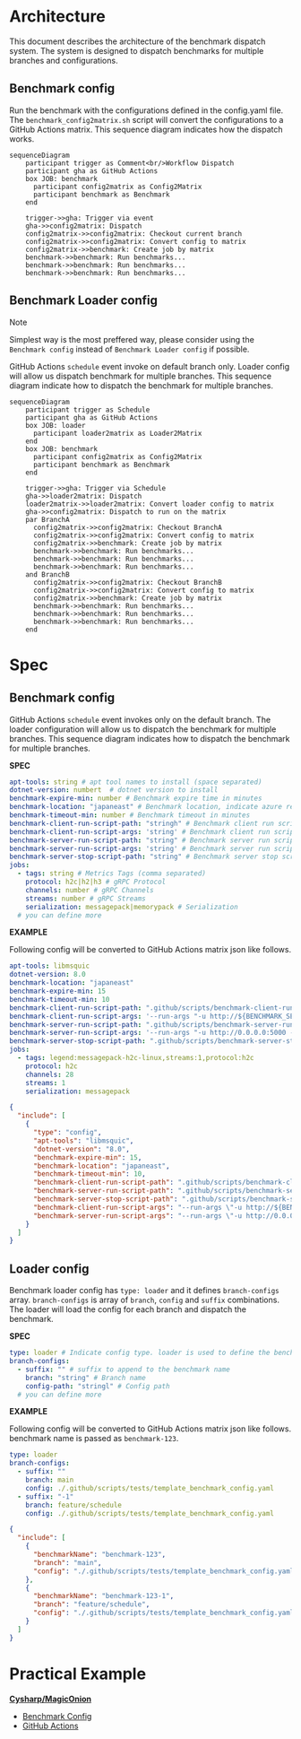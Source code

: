 # Architecture

This document describes the architecture of the benchmark dispatch system. The system is designed to dispatch benchmarks for multiple branches and configurations.

## Benchmark config

Run the benchmark with the configurations defined in the config.yaml file. The `benchmark_config2matrix.sh` script will convert the configurations to a GitHub Actions matrix. This sequence diagram indicates how the dispatch works.

```mermaid
sequenceDiagram
    participant trigger as Comment<br/>Workflow Dispatch
    participant gha as GitHub Actions
    box JOB: benchmark
      participant config2matrix as Config2Matrix
      participant benchmark as Benchmark
    end

    trigger->>gha: Trigger via event
    gha->>config2matrix: Dispatch
    config2matrix->>config2matrix: Checkout current branch
    config2matrix->>config2matrix: Convert config to matrix
    config2matrix->>benchmark: Create job by matrix
    benchmark->>benchmark: Run benchmarks...
    benchmark->>benchmark: Run benchmarks...
    benchmark->>benchmark: Run benchmarks...
```

## Benchmark Loader config

> [!NOTE]
> Simplest way is the most preffered way, please consider using the `Benchmark config` instead of `Benchmark Loader config` if possible.

GitHub Actions `schedule` event invoke on default branch only. Loader config will allow us dispatch benchmark for multiple branches. This sequence diagram indicate how to dispatch the benchmark for multiple branches.

```mermaid
sequenceDiagram
    participant trigger as Schedule
    participant gha as GitHub Actions
    box JOB: loader
      participant loader2matrix as Loader2Matrix
    end
    box JOB: benchmark
      participant config2matrix as Config2Matrix
      participant benchmark as Benchmark
    end

    trigger->>gha: Trigger via Schedule
    gha->>loader2matrix: Dispatch
    loader2matrix->>loader2matrix: Convert loader config to matrix
    gha->>config2matrix: Dispatch to run on the matrix
    par BranchA
      config2matrix->>config2matrix: Checkout BranchA
      config2matrix->>config2matrix: Convert config to matrix
      config2matrix->>benchmark: Create job by matrix
      benchmark->>benchmark: Run benchmarks...
      benchmark->>benchmark: Run benchmarks...
      benchmark->>benchmark: Run benchmarks...
    and BranchB
      config2matrix->>config2matrix: Checkout BranchB
      config2matrix->>config2matrix: Convert config to matrix
      config2matrix->>benchmark: Create job by matrix
      benchmark->>benchmark: Run benchmarks...
      benchmark->>benchmark: Run benchmarks...
      benchmark->>benchmark: Run benchmarks...
    end
```

# Spec

## Benchmark config

GitHub Actions `schedule` event invokes only on the default branch. The loader configuration will allow us to dispatch the benchmark for multiple branches. This sequence diagram indicates how to dispatch the benchmark for multiple branches.

**SPEC**

```yaml
apt-tools: string # apt tool names to install (space separated)
dotnet-version: numbert  # dotnet version to install
benchmark-expire-min: number # Benchmark expire time in minutes
benchmark-location: "japaneast" # Benchmark location, indicate azure region
benchmark-timeout-min: number # Benchmark timeout in minutes
benchmark-client-run-script-path: "stringh" # Benchmark client run script path
benchmark-client-run-script-args: 'string' # Benchmark client run script args
benchmark-server-run-script-path: "string" # Benchmark server run script path
benchmark-server-run-script-args: 'string' # Benchmark server run script args
benchmark-server-stop-script-path: "string" # Benchmark server stop script path
jobs:
  - tags: string # Metrics Tags (comma separated)
    protocol: h2c|h2|h3 # gRPC Protocol
    channels: number # gRPC Channels
    streams: number # gRPC Streams
    serialization: messagepack|memorypack # Serialization
  # you can define more
```

**EXAMPLE**

Following config will be converted to GitHub Actions matrix json like follows.

```yaml
apt-tools: libmsquic
dotnet-version: 8.0
benchmark-location: "japaneast"
benchmark-expire-min: 15
benchmark-timeout-min: 10
benchmark-client-run-script-path: ".github/scripts/benchmark-client-run.sh"
benchmark-client-run-script-args: '--run-args "-u http://${BENCHMARK_SERVER_NAME}:5000 --protocol {{ protocol }} -s CI --rounds 3 --channels {{ channels }} --streams {{ streams }} --serialization {{ serialization }} --validate true --tags {{ tags }}" --build-args "{{ buildArgsClient }}"'
benchmark-server-run-script-path: ".github/scripts/benchmark-server-run.sh"
benchmark-server-run-script-args: '--run-args "-u http://0.0.0.0:5000 --protocol {{ protocol }} --validate true --tags {{ tags }}" --build-args "{{ buildArgsServer }}"'
benchmark-server-stop-script-path: ".github/scripts/benchmark-server-stop.sh"
jobs:
  - tags: legend:messagepack-h2c-linux,streams:1,protocol:h2c
    protocol: h2c
    channels: 28
    streams: 1
    serialization: messagepack
```

```json
{
  "include": [
    {
      "type": "config",
      "apt-tools": "libmsquic",
      "dotnet-version": "8.0",
      "benchmark-expire-min": 15,
      "benchmark-location": "japaneast",
      "benchmark-timeout-min": 10,
      "benchmark-client-run-script-path": ".github/scripts/benchmark-client-run.sh",
      "benchmark-server-run-script-path": ".github/scripts/benchmark-server-run.sh",
      "benchmark-server-stop-script-path": ".github/scripts/benchmark-server-stop.sh",
      "benchmark-client-run-script-args": "--run-args \"-u http://${BENCHMARK_SERVER_NAME}:5000 --protocol h2c -s CI --rounds 3 --channels 28 --streams 1 --serialization messagepack --validate true --tags legend:messagepack-h2c-linux,streams:1,protocol:h2c\" --build-args \"\"",
      "benchmark-server-run-script-args": "--run-args \"-u http://0.0.0.0:5000 --protocol h2c --validate true --tags legend:messagepack-h2c-linux,streams:1,protocol:h2c\" --build-args \"\""
    }
  ]
}
```

## Loader config

Benchmark loader config has `type: loader` and it defines `branch-configs` array. `branch-configs` is array of `branch`, `config` and `suffix` combinations. The loader will load the config for each branch and dispatch the benchmark.

**SPEC**

```yaml
type: loader # Indicate config type. loader is used to define the benchmark loader configuration
branch-configs:
  - suffix: "" # suffix to append to the benchmark name
    branch: "string" # Branch name
    config-path: "stringl" # Config path
  # you can define more
```

**EXAMPLE**

Following config will be converted to GitHub Actions matrix json like follows. benchmark name is passed as `benchmark-123`.

```yaml
type: loader
branch-configs:
  - suffix: ""
    branch: main
    config: ./.github/scripts/tests/template_benchmark_config.yaml
  - suffix: "-1"
    branch: feature/schedule
    config: ./.github/scripts/tests/template_benchmark_config.yaml
```

```json
{
  "include": [
    {
      "benchmarkName": "benchmark-123",
      "branch": "main",
      "config": "./.github/scripts/tests/template_benchmark_config.yaml"
    },
    {
      "benchmarkName": "benchmark-123-1",
      "branch": "feature/schedule",
      "config": "./.github/scripts/tests/template_benchmark_config.yaml"
    }
  ]
}
```

# Practical Example

**[Cysharp/MagicOnion](https://github.com/Cysharp/MagicOnion)**

- [Benchmark Config](https://github.com/Cysharp/MagicOnion/tree/main/perf/BenchmarkApp/configs)
- [GitHub Actions](https://github.com/Cysharp/MagicOnion/blob/main/.github/workflows/benchmark.yml)
